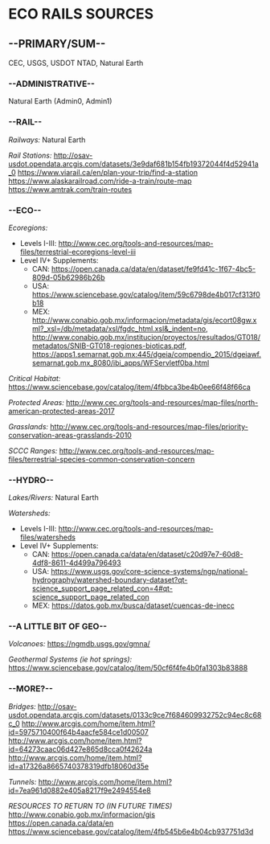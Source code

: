 # ECO RAILS SOURCES

## **--PRIMARY/SUM--**
CEC, USGS, USDOT NTAD, Natural Earth

### **--ADMINISTRATIVE--**
Natural Earth (Admin0, Admin1)

### **--RAIL--**
_Railways:_
Natural Earth

_Rail Stations:_
http://osav-usdot.opendata.arcgis.com/datasets/3e9daf681b154fb19372044f4d52941a_0
https://www.viarail.ca/en/plan-your-trip/find-a-station
https://www.alaskarailroad.com/ride-a-train/route-map
https://www.amtrak.com/train-routes

### **--ECO--**
_Ecoregions:_
- Levels I-III: http://www.cec.org/tools-and-resources/map-files/terrestrial-ecoregions-level-iii
- Level IV+ Supplements:
  - CAN: https://open.canada.ca/data/en/dataset/fe9fd41c-1f67-4bc5-809d-05b62986b26b
  - USA: https://www.sciencebase.gov/catalog/item/59c6798de4b017cf313f0b18
  - MEX: http://www.conabio.gob.mx/informacion/metadata/gis/ecort08gw.xml?_xsl=/db/metadata/xsl/fgdc_html.xsl&_indent=no,
       http://www.conabio.gob.mx/institucion/proyectos/resultados/GT018/metadatos/SNIB-GT018-regiones-bioticas.pdf,
       https://apps1.semarnat.gob.mx:445/dgeia/compendio_2015/dgeiawf.semarnat.gob.mx_8080/ibi_apps/WFServletf0ba.html

_Critical Habitat:_
https://www.sciencebase.gov/catalog/item/4fbbca3be4b0ee66f48f66ca

_Protected Areas:_
http://www.cec.org/tools-and-resources/map-files/north-american-protected-areas-2017

_Grasslands:_
http://www.cec.org/tools-and-resources/map-files/priority-conservation-areas-grasslands-2010

_SCCC Ranges:_
http://www.cec.org/tools-and-resources/map-files/terrestrial-species-common-conservation-concern

### **--HYDRO--**
_Lakes/Rivers:_
Natural Earth

_Watersheds:_
- Levels I-III: http://www.cec.org/tools-and-resources/map-files/watersheds
- Level IV+ Supplements:
  - CAN: https://open.canada.ca/data/en/dataset/c20d97e7-60d8-4df8-8611-4d499a796493
  - USA: https://www.usgs.gov/core-science-systems/ngp/national-hydrography/watershed-boundary-dataset?qt-science_support_page_related_con=4#qt-science_support_page_related_con
  - MEX: https://datos.gob.mx/busca/dataset/cuencas-de-inecc

### **--A LITTLE BIT OF GEO--**
_Volcanoes:_
https://ngmdb.usgs.gov/gmna/

_Geothermal Systems (ie hot springs):_
https://www.sciencebase.gov/catalog/item/50cf6f4fe4b0fa1303b83888

### **--MORE?--**
_Bridges:_
http://osav-usdot.opendata.arcgis.com/datasets/0133c9ce7f684609932752c94ec8c68c_0
http://www.arcgis.com/home/item.html?id=5975710400f64b4aacfe584ce1d00507
http://www.arcgis.com/home/item.html?id=64273caac06d427e865d8cca0f42624a
http://www.arcgis.com/home/item.html?id=a17326a8665740378319dfb18060d35e

_Tunnels:_
http://www.arcgis.com/home/item.html?id=7ea961d0882e405a8217f9e2494554e8



*RESOURCES TO RETURN TO (IN FUTURE TIMES)*
http://www.conabio.gob.mx/informacion/gis
https://open.canada.ca/data/en
https://www.sciencebase.gov/catalog/item/4fb545b6e4b04cb937751d3d
